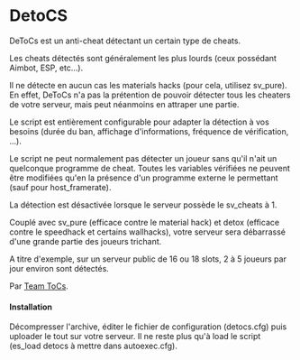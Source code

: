 # DetoCS
DeToCs est un anti-cheat détectant un certain type de cheats.
 
Les cheats détectés sont généralement les plus lourds (ceux possédant Aimbot, ESP, etc...). 

Il ne détecte en aucun cas les materials hacks (pour cela, utilisez sv_pure). 
En effet, DeToCs n'a pas la prétention de pouvoir détecter tous les cheaters de votre serveur, 
mais peut néanmoins en attraper une partie. 

Le script est entièrement configurable pour adapter la détection à vos besoins (durée du ban, affichage d'informations, fréquence de vérification, ...). 

Le script ne peut normalement pas détecter un joueur sans qu'il n'ait un quelconque programme de cheat. Toutes les variables vérifiées ne peuvent être modifiées qu'en la présence d'un programme externe le permettant (sauf pour host_framerate). 

La détection est désactivée lorsque le serveur possède le sv_cheats à 1. 

Couplé avec sv_pure (efficace contre le material hack) et detox (efficace contre le speedhack et certains wallhacks), votre serveur sera débarrassé d'une grande partie des joueurs trichant.

A titre d'exemple, sur un serveur public de 16 ou 18 slots, 2 à 5 joueurs par jour environ sont détectés. 

Par [Team ToCs](http://www.team-tocs.com).

#### Installation
Décompresser l'archive, éditer le fichier de configuration (detocs.cfg) puis uploader le tout sur votre serveur. Il ne reste plus qu'à load le script (es_load detocs à mettre dans autoexec.cfg).  